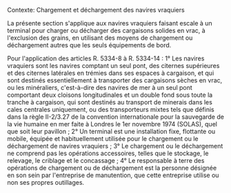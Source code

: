 Contexte: Chargement et déchargement des navires vraquiers

La présente section s'applique aux navires vraquiers faisant escale à un terminal pour charger ou décharger des cargaisons solides en vrac, à l'exclusion des grains, en utilisant des moyens de chargement ou déchargement autres que les seuls équipements de bord.

Pour l'application des articles R. 5334-8 à R. 5334-14 : 1° Les navires vraquiers sont les navires comptant un seul pont, des citernes supérieures et des citernes latérales en trémies dans ses espaces à cargaison, et qui sont destinés essentiellement à transporter des cargaisons sèches en vrac, ou les minéraliers, c'est-à-dire des navires de mer à un seul pont comportant deux cloisons longitudinales et un double fond sous toute la tranche à cargaison, qui sont destinés au transport de minerais dans les cales centrales uniquement, ou des transporteurs mixtes tels que définis dans la règle II-2/3.27 de la convention internationale pour la sauvegarde de la vie humaine en mer faite à Londres le 1er novembre 1974 (SOLAS), quel que soit leur pavillon ; 2° Un terminal est une installation fixe, flottante ou mobile, équipée et habituellement utilisée pour le chargement ou le déchargement de navires vraquiers ; 3° Le chargement ou le déchargement ne comprend pas les opérations accessoires, telles que le stockage, le relevage, le criblage et le concassage ; 4° Le responsable à terre des opérations de chargement ou de déchargement est la personne désignée en son sein par l'entreprise de manutention, que cette entreprise utilise ou non ses propres outillages.